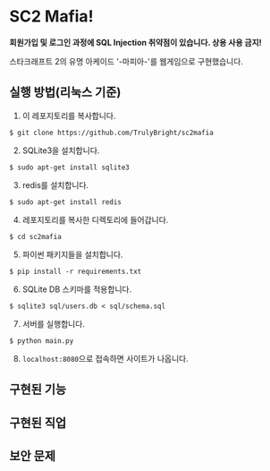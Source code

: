 # SC2 Mafia!
**회원가입 및 로그인 과정에 SQL Injection 취약점이 있습니다. 상용 사용 금지!**

스타크래프트 2의 유명 아케이드 '-마피아-'를 웹게임으로 구현했습니다.
## 실행 방법(리눅스 기준)
1. 이 레포지토리를 복사합니다.
```
$ git clone https://github.com/TrulyBright/sc2mafia
```
2. SQLite3을 설치합니다.
```
$ sudo apt-get install sqlite3
```
3. redis를 설치합니다.
```
$ sudo apt-get install redis
```
4. 레포지토리를 복사한 디렉토리에 들어갑니다.
```
$ cd sc2mafia
```
5. 파이썬 패키지들을 설치합니다.
```
$ pip install -r requirements.txt
```
6. SQLite DB 스키마를 적용합니다.
```
$ sqlite3 sql/users.db < sql/schema.sql
```
7. 서버를 실행합니다.
```
$ python main.py
```
8. `localhost:8080`으로 접속하면 사이트가 나옵니다.

## 구현된 기능

## 구현된 직업

## 보안 문제
